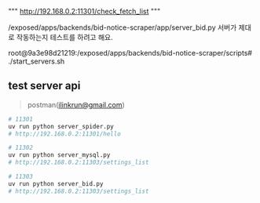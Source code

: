 

"""
http://192.168.0.2:11301/check_fetch_list
"""

/exposed/apps/backends/bid-notice-scraper/app/server_bid.py 서버가 제대로 작동하는지 테스트를 하려고 해요.

root@9a3e98d21219:/exposed/apps/backends/bid-notice-scraper/scripts# ./start_servers.sh


## test server api

> postman(ilinkrun@gmail.com)

```sh
# 11301
uv run python server_spider.py
# http://192.168.0.2:11301/hello

# 11302
uv run python server_mysql.py
# http://192.168.0.2:11303/settings_list

# 11303 
uv run python server_bid.py
# http://192.168.0.2:11303/settings_list



```